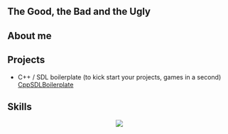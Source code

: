 ## The Good, the Bad and the Ugly



## About me


## Projects

- C++ / SDL boilerplate (to kick start your projects, games in a second) <a href="https://github.com/mmartincevic/CppSDLBoilerplate">CppSDLBoilerplate</a>

## Skills

<p align="center">
  <a href="https://skillicons.dev">
    <img src="https://skillicons.dev/icons?i=unreal,c,cpp,python,git,github,html,css,bash,linux,vscode,windows,lua" />
  </a>
</p>

